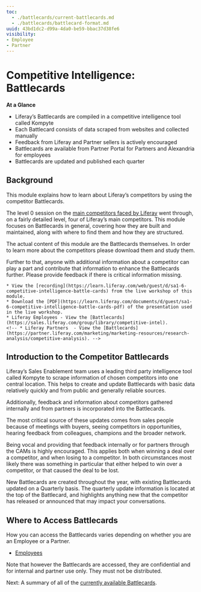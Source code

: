 ```yaml
---
toc:
  - ./battlecards/current-battlecards.md
  - ./battlecards/battlecard-format.md
uuid: 43bd1dc2-d99a-4da0-be59-bbac37d38fe6
visibility: 
- Employee
- Partner
---
```


# Competitive Intelligence: Battlecards

**At a Glance**

* Liferay’s Battlecards are compiled in a competitive intelligence tool called Kompyte
* Each Battlecard consists of data scraped from websites and collected manually
* Feedback from Liferay and Partner sellers is actively encouraged
* Battlecards are available from Partner Portal for Partners and Alexandria for employees
* Battlecards are updated and published each quarter

## Background

This module explains how to learn about Liferay’s competitors by using the competitor Battlecards.

The level 0 session on the [main competitors faced by Liferay](../level-0/main-competitors-faced-by-liferay.md) went through, on a fairly detailed level, four of Liferay’s main competitors. This module focuses on Battlecards in general, covering how they are built and maintained, along with where to find them and how they are structured.

The actual content of this module are the Battlecards themselves. In order to learn more about the competitors please download them and study them.

Further to that, anyone with additional information about a competitor can play a part and contribute that information to enhance the Battlecards further. Please provide feedback if there is critical information missing.

```{note}
* View the [recording](https://learn.liferay.com/web/guest/d/sa1-6-competitive-intelligence-battle-cards) from the live workshop of this module.
* Download the [PDF](https://learn.liferay.com/documents/d/guest/sa1-6-competitive-intelligence-battle-cards-pdf) of the presentation used in the live workshop.
* Liferay Employees - View the [Battlecards](https://sales.liferay.com/group/library/competitive-intel).
<!-- * Liferay Partners  - View the [Battlecards](https://partner.liferay.com/marketing/marketing-resources/research-analysis/competitive-analysis). -->
```

## Introduction to the Competitor Battlecards

Liferay’s Sales Enablement team uses a leading third party intelligence tool called Kompyte to scrape information of chosen competitors into one central location. This helps to create and update Battlecards with basic data relatively quickly and from public and generally reliable sources.

Additionally, feedback and information about competitors gathered internally and from partners is incorporated into the Battlecards.

The most critical source of these updates comes from sales people because of meetings with buyers, seeing competitors in opportunities, hearing feedback from colleagues, champions and the broader network.

Being vocal and providing that feedback internally or for partners through the CAMs is highly encouraged. This applies both when winning a deal over a competitor, and when losing to a competitor. In both circumstances most likely there was something in particular that either helped to win over a competitor, or that caused the deal to be lost.

New Battlecards are created throughout the year, with existing Battlecards updated on a Quarterly basis. The quarterly update information is located at the top of the Battlecard, and highlights anything new that the competitor has released or announced that may impact your conversations. 

## Where to Access Battlecards

How you can access the Battlecards varies depending on whether you are an Employee or a Partner.

<!-- * [Partners](https://partner.liferay.com/marketing/marketing-resources/research-analysis/competitive-analysis) -->
* [Employees](https://sales.liferay.com/en/group/library/competitive-intel)

Note that however the Battlecards are accessed, they are confidential and for internal and partner use only. They must not be distributed.

Next: A summary of all of the [currently available Battlecards](./battlecards/current-battlecards.md).
